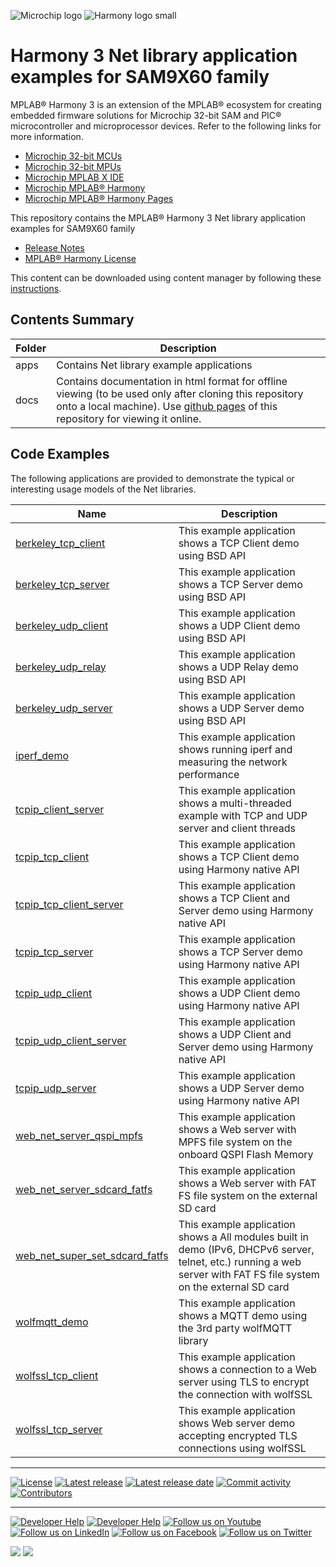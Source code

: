 ﻿![Microchip logo](https://raw.githubusercontent.com/wiki/Microchip-MPLAB-Harmony/Microchip-MPLAB-Harmony.github.io/images/microchip_logo.png)
![Harmony logo small](https://raw.githubusercontent.com/wiki/Microchip-MPLAB-Harmony/Microchip-MPLAB-Harmony.github.io/images/microchip_mplab_harmony_logo_small.png)

# Harmony 3 Net library application examples for SAM9X60 family

MPLAB® Harmony 3 is an extension of the MPLAB® ecosystem for creating embedded firmware solutions for Microchip 32-bit SAM and PIC® microcontroller and microprocessor devices.  Refer to the following links for more information.

- [Microchip 32-bit MCUs](https://www.microchip.com/design-centers/32-bit)
- [Microchip 32-bit MPUs](https://www.microchip.com/design-centers/32-bit-mpus)
- [Microchip MPLAB X IDE](https://www.microchip.com/mplab/mplab-x-ide)
- [Microchip MPLAB® Harmony](https://www.microchip.com/mplab/mplab-harmony)
- [Microchip MPLAB® Harmony Pages](https://microchip-mplab-harmony.github.io/)

This repository contains the MPLAB® Harmony 3 Net library application examples for SAM9X60 family

- [Release Notes](release_notes.md)
- [MPLAB® Harmony License](mplab_harmony_license.md)

This content can be downloaded using content manager by following these [instructions](https://github.com/Microchip-MPLAB-Harmony/contentmanager/wiki).

## Contents Summary

| Folder     | Description                             |
| ---        | ---                                     |
| apps       | Contains Net library example applications |
| docs       | Contains documentation in html format for offline viewing (to be used only after cloning this repository onto a local machine). Use [github pages](https://microchip-mplab-harmony.github.io/net_apps_sam_9x60/) of this repository for viewing it online. |

## Code Examples

The following applications are provided to demonstrate the typical or interesting usage models of the Net libraries.

| Name | Description |
| ---- | ----------- |
| [berkeley_tcp_client](./docs/GUID-C7192615-C089-4E61-A940-3482C1BA0DE2.html) | This example application shows a TCP Client demo using BSD API |
| [berkeley_tcp_server](./docs/GUID-0AC1973B-A8AD-42B2-8733-51ED12E95F50.html) | This example application shows a TCP Server demo using BSD API |
| [berkeley_udp_client](./docs/GUID-87963B18-6008-45A1-88B0-45D5C4DFD745.html) | This example application shows a UDP Client demo using BSD API |
| [berkeley_udp_relay](./docs/GUID-A15EE0F0-0E9B-4964-AF49-0446A132BEB2.html) | This example application shows a UDP Relay demo using BSD API |
| [berkeley_udp_server](./docs/GUID-0A2AED2A-4306-4959-A6D3-47C34DBD853D.html) | This example application shows a UDP Server demo using BSD API |
| [iperf_demo](./docs/GUID-92042EF1-BDC8-449F-833A-21CB87A12623.html) | This example application shows running iperf and measuring the network performance |
| [tcpip_client_server](./docs/GUID-B30E9AD3-2C03-4E3D-B7FC-0ECE9649E0E6.html) | This example application shows a multi-threaded example with TCP and UDP server and client threads |
| [tcpip_tcp_client](./docs/GUID-8FDB7D77-C6FA-4900-9495-53015704C2BD.html) | This example application shows a TCP Client demo using Harmony native API |
| [tcpip_tcp_client_server](./docs/GUID-05A6ACC5-5CC6-43E3-AE88-4FA8278BDA12.html) | This example application shows a TCP Client and Server demo using Harmony native API |
| [tcpip_tcp_server](./docs/GUID-3088FF1D-94EA-417E-8E9B-AB0A17CEE900.html) | This example application shows a TCP Server demo using Harmony native API |
| [tcpip_udp_client](./docs/GUID-687B2C50-9D4A-47B6-B7AD-B5E6DBE250E6.html) | This example application shows a UDP Client demo using Harmony native API |
| [tcpip_udp_client_server](./docs/GUID-C8BF2C11-759F-4017-B857-85F511DC26E9.html) | This example application shows a UDP Client and Server demo using Harmony native API|
| [tcpip_udp_server](./docs/GUID-90ABF39D-3B62-4ED9-ADF1-C46CA9FD87CC.html) | This example application shows a UDP Server demo using Harmony native API |
| [web_net_server_qspi_mpfs](./docs/GUID-7EB6E023-E021-4762-8030-843257F78F21.html) | This example application shows a Web server with MPFS file system on the onboard QSPI Flash Memory |
| [web_net_server_sdcard_fatfs](./docs/GUID-77478033-F6A4-4543-8059-E7424F158431.html) | This example application shows a Web server with FAT FS file system on the external SD card |
| [web_net_super_set_sdcard_fatfs](./docs/GUID-4388A144-2AB2-41C0-82AF-A0E6E8182320.html) | This example application shows a All modules built in demo (IPv6, DHCPv6 server, telnet, etc.) running a web server with FAT FS file system on the external SD card |
| [wolfmqtt_demo](./docs/GUID-831F44B0-8F61-4BD6-BAE9-8EB140DAB5C1.html) | This example application shows a MQTT demo using the 3rd party wolfMQTT library |
| [wolfssl_tcp_client](./docs/GUID-E1DD631D-4517-4F55-BEB9-AB1DE380CE14.html) | This example application shows a connection to a Web server using TLS to encrypt the connection with wolfSSL |
| [wolfssl_tcp_server](./docs/GUID-F7F6353E-6D15-46EF-99AA-49848F2F81BD.html) | This example application shows Web server demo accepting encrypted TLS connections using wolfSSL |

____

[![License](https://img.shields.io/badge/license-Harmony%20license-orange.svg)](https://github.com/Microchip-MPLAB-Harmony/net_apps_sam_9x60/blob/master/mplab_harmony_license.md)
[![Latest release](https://img.shields.io/github/release/Microchip-MPLAB-Harmony/net_apps_sam_9x60.svg)](https://github.com/Microchip-MPLAB-Harmony/net_apps_sam_9x60/releases/latest)
[![Latest release date](https://img.shields.io/github/release-date/Microchip-MPLAB-Harmony/net_apps_sam_9x60.svg)](https://github.com/Microchip-MPLAB-Harmony/net_apps_sam_9x60/releases/latest)
[![Commit activity](https://img.shields.io/github/commit-activity/y/Microchip-MPLAB-Harmony/net_apps_sam_9x60.svg)](https://github.com/Microchip-MPLAB-Harmony/net_apps_sam_9x60/graphs/commit-activity)
[![Contributors](https://img.shields.io/github/contributors-anon/Microchip-MPLAB-Harmony/net_apps_sam_9x60.svg)]()

____

[![Developer Help](https://img.shields.io/badge/Youtube-Developer%20Help-red.svg)](https://www.youtube.com/MicrochipDeveloperHelp)
[![Developer Help](https://img.shields.io/badge/XWiki-Developer%20Help-torquiose.svg)](https://developerhelp.microchip.com/xwiki/bin/view/software-tools/harmony/)
[![Follow us on Youtube](https://img.shields.io/badge/Youtube-Follow%20us%20on%20Youtube-red.svg)](https://www.youtube.com/user/MicrochipTechnology)
[![Follow us on LinkedIn](https://img.shields.io/badge/LinkedIn-Follow%20us%20on%20LinkedIn-blue.svg)](https://www.linkedin.com/company/microchip-technology)
[![Follow us on Facebook](https://img.shields.io/badge/Facebook-Follow%20us%20on%20Facebook-blue.svg)](https://www.facebook.com/microchiptechnology/)
[![Follow us on Twitter](https://img.shields.io/twitter/follow/MicrochipTech.svg?style=social)](https://twitter.com/MicrochipTech)

[![](https://img.shields.io/github/stars/Microchip-MPLAB-Harmony/net_apps_sam_9x60.svg?style=social)]()
[![](https://img.shields.io/github/watchers/Microchip-MPLAB-Harmony/net_apps_sam_9x60.svg?style=social)]()
